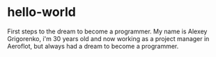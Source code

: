 # hello-world
First steps to the dream to become a programmer.
My name is Alexey Grigorenko, i'm 30 years old and now working as a project manager in Aeroflot, but always had a dream to become a programmer.
